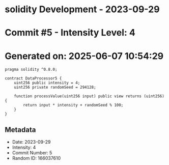 ﻿# solidity Development - 2023-09-29
# Commit #5 - Intensity Level: 4
# Generated on: 2025-06-07 10:54:29
```solidity
pragma solidity ^0.8.0;

contract DataProcessor5 {
    uint256 public intensity = 4;
    uint256 private randomSeed = 294128;

    function processValue(uint256 input) public view returns (uint256) {
        return input * intensity + randomSeed % 100;
    }
}
```
## Metadata
- Date: 2023-09-29
- Intensity: 4
- Commit Number: 5
- Random ID: 166037610
